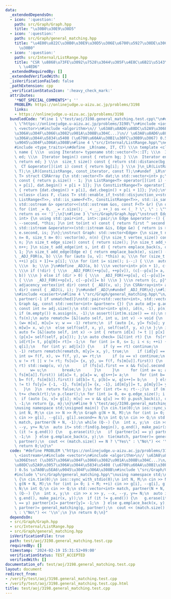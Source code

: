 ```yaml
---
data:
  _extendedDependsOn:
  - icon: ':question:'
    path: src/Graph/Graph.hpp
    title: "\u30B0\u30E9\u30D5"
  - icon: ':question:'
    path: src/Graph/general_matching.hpp
    title: "\u4E00\u822C\u30B0\u30E9\u30D5\u306E\u6700\u5927\u30DE\u30C3\u30C1\u30F3\
      \u30B0"
  - icon: ':question:'
    path: src/Internal/ListRange.hpp
    title: "CSR \u8868\u73FE\u3092\u7528\u3044\u305F\u4E8C\u6B21\u5143\u914D\u5217\
      \ \u4ED6"
  _extendedRequiredBy: []
  _extendedVerifiedWith: []
  _isVerificationFailed: false
  _pathExtension: cpp
  _verificationStatusIcon: ':heavy_check_mark:'
  attributes:
    '*NOT_SPECIAL_COMMENTS*': ''
    PROBLEM: https://onlinejudge.u-aizu.ac.jp/problems/3198
    links:
    - https://onlinejudge.u-aizu.ac.jp/problems/3198
  bundledCode: "#line 1 \"test/aoj/3198.general_matching.test.cpp\"\n#define PROBLEM\
    \ \"https://onlinejudge.u-aizu.ac.jp/problems/3198\"\n#include <iostream>\n#include\
    \ <vector>\n#include <algorithm>\n// \u63A8\u8AD6\u88DC\u52A9\u306Etest (\u3057\
    \u306A\u304F\u3066\u3082\u901A\u308B\u304C...)\n// \u63A8\u8AD6\u88DC\u52A9\u3057\
    \u306A\u3044\u5834\u5408 (\u6700\u60AA\u30B1\u30FC\u30B9\u3067) 0.5s \u7A0B\u5EA6\
    \u9045\u304F\u306A\u308B\n#line 4 \"src/Internal/ListRange.hpp\"\n#include <iterator>\n\
    #include <type_traits>\n#define _LR(name, IT, CT) \\\n template <class T> struct\
    \ name { \\\n  using Iterator= typename std::vector<T>::IT; \\\n  Iterator bg,\
    \ ed; \\\n  Iterator begin() const { return bg; } \\\n  Iterator end() const {\
    \ return ed; } \\\n  size_t size() const { return std::distance(bg, ed); } \\\n\
    \  CT &operator[](int i) const { return bg[i]; } \\\n }\n_LR(ListRange, iterator,\
    \ T);\n_LR(ConstListRange, const_iterator, const T);\n#undef _LR\ntemplate <class\
    \ T> struct CSRArray {\n std::vector<T> dat;\n std::vector<int> p;\n size_t size()\
    \ const { return p.size() - 1; }\n ListRange<T> operator[](int i) { return {dat.begin()\
    \ + p[i], dat.begin() + p[i + 1]}; }\n ConstListRange<T> operator[](int i) const\
    \ { return {dat.cbegin() + p[i], dat.cbegin() + p[i + 1]}; }\n};\ntemplate <template\
    \ <class> class F, class T> std::enable_if_t<std::disjunction_v<std::is_same<F<T>,\
    \ ListRange<T>>, std::is_same<F<T>, ConstListRange<T>>, std::is_same<F<T>, CSRArray<T>>>,\
    \ std::ostream &> operator<<(std::ostream &os, const F<T> &r) {\n os << '[';\n\
    \ for (int _= 0, __= r.size(); _ < __; ++_) os << (_ ? \", \" : \"\") << r[_];\n\
    \ return os << ']';\n}\n#line 3 \"src/Graph/Graph.hpp\"\nstruct Edge: std::pair<int,\
    \ int> {\n using std::pair<int, int>::pair;\n Edge &operator--() { return --first,\
    \ --second, *this; }\n int to(int v) const { return first ^ second ^ v; }\n friend\
    \ std::istream &operator>>(std::istream &is, Edge &e) { return is >> e.first >>\
    \ e.second, is; }\n};\nstruct Graph: std::vector<Edge> {\n size_t n;\n Graph(size_t\
    \ n= 0, size_t m= 0): vector(m), n(n) {}\n size_t vertex_size() const { return\
    \ n; }\n size_t edge_size() const { return size(); }\n size_t add_vertex() { return\
    \ n++; }\n size_t add_edge(int s, int d) { return emplace_back(s, d), size() -\
    \ 1; }\n size_t add_edge(Edge e) { return emplace_back(e), size() - 1; }\n#define\
    \ _ADJ_FOR(a, b) \\\n for (auto [u, v]: *this) a; \\\n for (size_t i= 0; i < n;\
    \ ++i) p[i + 1]+= p[i]; \\\n for (int i= size(); i--;) { \\\n  auto [u, v]= (*this)[i];\
    \ \\\n  b; \\\n }\n#define _ADJ(a, b) \\\n vector<int> p(n + 1), c(size() << !dir);\
    \ \\\n if (!dir) { \\\n  _ADJ_FOR((++p[u], ++p[v]), (c[--p[u]]= a, c[--p[v]]=\
    \ b)) \\\n } else if (dir > 0) { \\\n  _ADJ_FOR(++p[u], c[--p[u]]= a) \\\n } else\
    \ { \\\n  _ADJ_FOR(++p[v], c[--p[v]]= b) \\\n } \\\n return {c, p}\n CSRArray<int>\
    \ adjacency_vertex(int dir) const { _ADJ(v, u); }\n CSRArray<int> adjacency_edge(int\
    \ dir) const { _ADJ(i, i); }\n#undef _ADJ\n#undef _ADJ_FOR\n};\n#line 2 \"src/Graph/general_matching.hpp\"\
    \n#include <cassert>\n#line 4 \"src/Graph/general_matching.hpp\"\n// {matching,\
    \ partner(-1 if unmatched)}\nstd::pair<std::vector<int>, std::vector<int>> general_matching(const\
    \ Graph &g, const std::vector<int> &partner= {}) {\n auto adj= g.adjacency_vertex(0);\n\
    \ const int n= adj.size();\n std::vector<int> q(n), id(n, -1), p(n), m(partner);\n\
    \ if (m.empty()) m.assign(n, -1);\n assert((int)m.size() == n);\n std::vector<Edge>\
    \ fs(n);\n auto rematch= [&](auto self, int u, int v) -> void {\n  int w;\n  if\
    \ (w= m[u], m[u]= v; w == -1) return;\n  if (auto [x, y]= fs[u]; y == -1) self(self,\
    \ m[w]= x, w);\n  else self(self, x, y), self(self, y, x);\n };\n int t= 0;\n\
    \ auto f= [&](auto self, int x) -> int { return id[x] != t || p[x] == -1 ? x :\
    \ (p[x]= self(self, p[x])); };\n auto check= [&](int rt) {\n  fs[rt]= {-1, -1},\
    \ id[rt]= t, p[q[0]= rt]= -1;\n  for (int i= 0, s= 1; i < s; ++i) {\n   int x=\
    \ q[i];\n   for (int y: adj[x]) {\n    if (y == rt) continue;\n    if (m[y] ==\
    \ -1) return rematch(rematch, m[y]= x, y), true;\n    if (id[y] == t) {\n    \
    \ int u= f(f, x), v= f(f, y), w= rt;\n     if (u == v) continue;\n     for (;\
    \ u != rt || v != rt; fs[u]= {x, y}, u= f(f, fs[m[u]].first)) {\n      if (v !=\
    \ rt) std::swap(u, v);\n      if (fs[u].first == x && fs[u].second == y) {\n \
    \      w= u;\n       break;\n      }\n     }\n     for (int a= u; a != w; a= f(f,\
    \ fs[m[a]].first)) id[a]= t, p[a]= w, q[s++]= a;\n     for (int b= v; b != w;\
    \ b= f(f, fs[m[b]].first)) id[b]= t, p[b]= w, q[s++]= b;\n    } else if (id[m[y]]\
    \ != t) fs[y]= {-1, -1}, fs[m[y]]= {x, -1}, id[m[y]]= t, p[m[y]]= y, q[s++]= m[y];\n\
    \   }\n  }\n  return false;\n };\n for (int rt= n; rt--;)\n  if (m[rt] == -1)\
    \ t+= check(rt);\n p.clear();\n for (int i= 0, e= g.edge_size(); i < e; ++i)\n\
    \  if (auto [u, v]= g[i]; m[u] == v && q[u] >= 0) p.push_back(i), q[u]= q[v]=\
    \ -1;\n return {p, m};\n}\n#line 9 \"test/aoj/3198.general_matching.test.cpp\"\
    \nusing namespace std;\nsigned main() {\n cin.tie(0);\n ios::sync_with_stdio(0);\n\
    \ int N, M;\n cin >> N >> M;\n Graph g(N + N, M);\n for (int i= 0; i < M; ++i)\
    \ cin >> g[i], --g[i], g[i].second+= N;\n int Q;\n cin >> Q;\n std::vector<int>\
    \ match, partner(N + N, -1);\n while (Q--) {\n  int x, y;\n  cin >> x >> y, --x,\
    \ --y, y+= N;\n  auto it= std::find(g.begin(), g.end(), make_pair(x, y));\n  if\
    \ (it != g.end()) {\n   g.erase(it);\n   if (partner[x] == y) partner[x]= partner[y]=\
    \ -1;\n  } else g.emplace_back(x, y);\n  tie(match, partner)= general_matching(g,\
    \ partner);\n  cout << (match.size() == N ? \"Yes\" : \"No\") << '\\n';\n }\n\
    \ return 0;\n}\n"
  code: "#define PROBLEM \"https://onlinejudge.u-aizu.ac.jp/problems/3198\"\n#include\
    \ <iostream>\n#include <vector>\n#include <algorithm>\n// \u63A8\u8AD6\u88DC\u52A9\
    \u306Etest (\u3057\u306A\u304F\u3066\u3082\u901A\u308B\u304C...)\n// \u63A8\u8AD6\
    \u88DC\u52A9\u3057\u306A\u3044\u5834\u5408 (\u6700\u60AA\u30B1\u30FC\u30B9\u3067\
    ) 0.5s \u7A0B\u5EA6\u9045\u304F\u306A\u308B\n#include \"src/Graph/Graph.hpp\"\n\
    #include \"src/Graph/general_matching.hpp\"\nusing namespace std;\nsigned main()\
    \ {\n cin.tie(0);\n ios::sync_with_stdio(0);\n int N, M;\n cin >> N >> M;\n Graph\
    \ g(N + N, M);\n for (int i= 0; i < M; ++i) cin >> g[i], --g[i], g[i].second+=\
    \ N;\n int Q;\n cin >> Q;\n std::vector<int> match, partner(N + N, -1);\n while\
    \ (Q--) {\n  int x, y;\n  cin >> x >> y, --x, --y, y+= N;\n  auto it= std::find(g.begin(),\
    \ g.end(), make_pair(x, y));\n  if (it != g.end()) {\n   g.erase(it);\n   if (partner[x]\
    \ == y) partner[x]= partner[y]= -1;\n  } else g.emplace_back(x, y);\n  tie(match,\
    \ partner)= general_matching(g, partner);\n  cout << (match.size() == N ? \"Yes\"\
    \ : \"No\") << '\\n';\n }\n return 0;\n}"
  dependsOn:
  - src/Graph/Graph.hpp
  - src/Internal/ListRange.hpp
  - src/Graph/general_matching.hpp
  isVerificationFile: true
  path: test/aoj/3198.general_matching.test.cpp
  requiredBy: []
  timestamp: '2024-02-19 15:31:52+09:00'
  verificationStatus: TEST_ACCEPTED
  verifiedWith: []
documentation_of: test/aoj/3198.general_matching.test.cpp
layout: document
redirect_from:
- /verify/test/aoj/3198.general_matching.test.cpp
- /verify/test/aoj/3198.general_matching.test.cpp.html
title: test/aoj/3198.general_matching.test.cpp
---
```

